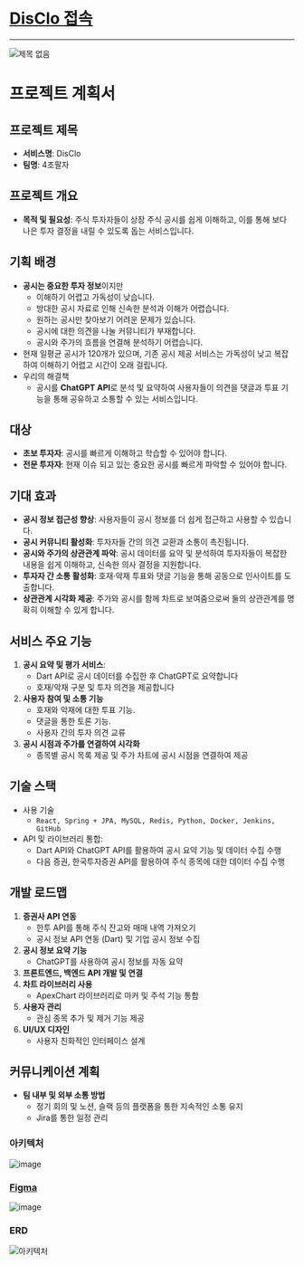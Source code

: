 # [DisClo 접속](http://43.203.154.25/)

---

![제목 없음](https://github.com/user-attachments/assets/0c135541-5ca3-41d8-8b6a-d64b466e74b8)


# 프로젝트 계획서

## 프로젝트 제목

- **서비스명**: DisClo
- **팀명**: 4조팔자

## 프로젝트 개요

- **목적 및 필요성**: 주식 투자자들이 상장 주식 공시를 쉽게 이해하고, 이를 통해 보다 나은 투자 결정을 내릴 수 있도록 돕는 서비스입니다.

## 기획 배경

- **공시는 중요한 투자 정보**이지만
    - 이해하기 어렵고 가독성이 낮습니다.
    - 방대한 공시 자료로 인해 신속한 분석과 이해가 어렵습니다.
    - 원하는 공시만 찾아보기 어려운 문제가 있습니다.
    - 공시에 대한 의견을 나눌 커뮤니티가 부재합니다.
    - 공시와 주가의 흐름을 연결해 분석하기 어렵습니다.
- 현재 일평균 공시가 120개가 있으며, 기존 공시 제공 서비스는 가독성이 낮고 복잡하여 이해하기 어렵고 시간이 오래 걸립니다.
- 우리의 해결책
    - 공시를 **ChatGPT API**로 분석 및 요약하여 사용자들이 의견을 댓글과 투표 기능을 통해 공유하고 소통할 수 있는 서비스입니다.

## 대상

- **초보 투자자**: 공시를 빠르게 이해하고 학습할 수 있어야 합니다.
- **전문 투자자**: 현재 이슈 되고 있는 중요한 공시를 빠르게 파악할 수 있어야 합니다.

## 기대 효과

- **공시 정보 접근성 향상**: 사용자들이 공시 정보를 더 쉽게 접근하고 사용할 수 있습니다.
- **공시 커뮤니티 활성화**: 투자자들 간의 의견 교환과 소통이 촉진됩니다.
- **공시와 주가의 상관관계 파악**: 공시 데이터를 요약 및 분석하여 투자자들이 복잡한 내용을 쉽게 이해하고, 신속한 의사 결정을 지원합니다.
- **투자자 간 소통 활성화**: 호재·악재 투표와 댓글 기능을 통해 공동으로 인사이트를 도출합니다.
- **상관관계 시각화 제공**: 주가와 공시를 함께 차트로 보여줌으로써 둘의 상관관계를 명확히 이해할 수 있게 합니다.

## 서비스 주요 기능

1. **공시 요약 및 평가 서비스**:
    - Dart API로 공시 데이터를 수집한 후 ChatGPT로 요약합니다
    - 호재/악재 구분 및 투자 의견을 제공합니다
2. **사용자 참여 및 소통 기능**
    - 호재와 악재에 대한 투표 기능.
    - 댓글을 통한 토론 기능.
    - 사용자 간의 투자 의견 교류
3. **공시 시점과 주가를 연결하여 시각화**
    - 종목별 공시 목록 제공 및 주가 차트에 공시 시점을 연결하여 제공

## 기술 스택

- 사용 기술
    - `React, Spring + JPA, MySQL, Redis, Python, Docker, Jenkins, GitHub`
- API 및 라이브러리 통합:
    - Dart API와 ChatGPT API를 활용하여 공시 요약 기능 및 데이터 수집 수행
    - 다음 증권, 한국투자증권 API를 활용하여 주식 종목에 대한 데이터 수집 수행

## 개발 로드맵

1. **증권사 API 연동**
    - 한투 API를 통해 주식 잔고와 매매 내역 가져오기
    - 공시 정보 API 연동 (Dart) 및 기업 공시 정보 수집
2. **공시 정보 요약 기능**
    - ChatGPT를 사용하여 공시 정보를 자동 요약
3. **프론트엔드, 백엔드 API 개발 및 연결**
4. **차트 라이브러리 사용**
    - ApexChart 라이브러리로 마커 및 주석 기능 통합
5. **사용자 관리**
    - 관심 종목 추가 및 제거 기능 제공
6. **UI/UX 디자인**
    - 사용자 친화적인 인터페이스 설계

## 커뮤니케이션 계획

- **팀 내부 및 외부 소통 방법**
    - 정기 회의 및 노션, 슬랙 등의 플랫폼을 통한 지속적인 소통 유지
    - Jira를 통한 일정 관리


### 아키텍처
![image](https://github.com/user-attachments/assets/036dd326-f4a6-4733-8846-36500c1b9faa)

### [Figma](https://www.figma.com/design/CjC3tmHb7bpRPcxBdtWlMi/istp4%EC%A1%B0?node-id=0-1&node-type=canvas&t=UnAJZLBps6uv4wKp-0)
![image](https://github.com/user-attachments/assets/e3ca58ef-d4f7-40f4-8f93-e23d104a528f)

### ERD
![아키텍처](https://github.com/user-attachments/assets/7eb3340e-3182-4ddb-9e2c-c332ab1cf140)
